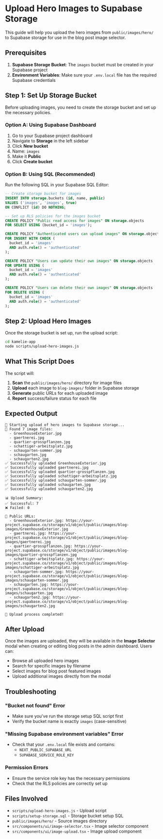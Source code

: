 # Upload Hero Images to Supabase Storage

This guide will help you upload the hero images from `public/images/hero/` to Supabase storage for use in the blog post image selector.

## Prerequisites

1. **Supabase Storage Bucket**: The `images` bucket must be created in your Supabase project
2. **Environment Variables**: Make sure your `.env.local` file has the required Supabase credentials

## Step 1: Set Up Storage Bucket

Before uploading images, you need to create the storage bucket and set up the necessary policies.

### Option A: Using Supabase Dashboard

1. Go to your Supabase project dashboard
2. Navigate to **Storage** in the left sidebar
3. Click **New bucket**
4. Name: `images`
5. Make it **Public**
6. Click **Create bucket**

### Option B: Using SQL (Recommended)

Run the following SQL in your Supabase SQL Editor:

```sql
-- Create storage bucket for images
INSERT INTO storage.buckets (id, name, public) 
VALUES ('images', 'images', true)
ON CONFLICT (id) DO NOTHING;

-- Set up RLS policies for the images bucket
CREATE POLICY "Public read access for images" ON storage.objects
FOR SELECT USING (bucket_id = 'images');

CREATE POLICY "Authenticated users can upload images" ON storage.objects
FOR INSERT WITH CHECK (
  bucket_id = 'images' 
  AND auth.role() = 'authenticated'
);

CREATE POLICY "Users can update their own images" ON storage.objects
FOR UPDATE USING (
  bucket_id = 'images' 
  AND auth.role() = 'authenticated'
);

CREATE POLICY "Users can delete their own images" ON storage.objects
FOR DELETE USING (
  bucket_id = 'images' 
  AND auth.role() = 'authenticated'
);
```

## Step 2: Upload Hero Images

Once the storage bucket is set up, run the upload script:

```bash
cd kamelie-app
node scripts/upload-hero-images.js
```

## What This Script Does

The script will:

1. **Scan** the `public/images/hero/` directory for image files
2. **Upload** each image to `blog-images/` folder in Supabase storage
3. **Generate** public URLs for each uploaded image
4. **Report** success/failure status for each file

## Expected Output

```
🚀 Starting upload of hero images to Supabase storage...
📁 Found 7 image files:
  - GreenhouseExterior.jpg
  - gaertnerei.jpg
  - quartier-grosspflanzen.jpg
  - schattiger-arbeitsplatz.jpg
  - schaugarten-sommer.jpg
  - schaugarten.jpg
  - schaugarten2.jpg
✅ Successfully uploaded GreenhouseExterior.jpg
✅ Successfully uploaded gaertnerei.jpg
✅ Successfully uploaded quartier-grosspflanzen.jpg
✅ Successfully uploaded schattiger-arbeitsplatz.jpg
✅ Successfully uploaded schaugarten-sommer.jpg
✅ Successfully uploaded schaugarten.jpg
✅ Successfully uploaded schaugarten2.jpg

📊 Upload Summary:
✅ Successful: 7
❌ Failed: 0

🔗 Public URLs:
  - GreenhouseExterior.jpg: https://your-project.supabase.co/storage/v1/object/public/images/blog-images/GreenhouseExterior.jpg
  - gaertnerei.jpg: https://your-project.supabase.co/storage/v1/object/public/images/blog-images/gaertnerei.jpg
  - quartier-grosspflanzen.jpg: https://your-project.supabase.co/storage/v1/object/public/images/blog-images/quartier-grosspflanzen.jpg
  - schattiger-arbeitsplatz.jpg: https://your-project.supabase.co/storage/v1/object/public/images/blog-images/schattiger-arbeitsplatz.jpg
  - schaugarten-sommer.jpg: https://your-project.supabase.co/storage/v1/object/public/images/blog-images/schaugarten-sommer.jpg
  - schaugarten.jpg: https://your-project.supabase.co/storage/v1/object/public/images/blog-images/schaugarten.jpg
  - schaugarten2.jpg: https://your-project.supabase.co/storage/v1/object/public/images/blog-images/schaugarten2.jpg

🎉 Upload process completed!
```

## After Upload

Once the images are uploaded, they will be available in the **Image Selector** modal when creating or editing blog posts in the admin dashboard. Users can:

- Browse all uploaded hero images
- Search for specific images by filename
- Select images for blog post featured images
- Upload additional images directly from the modal

## Troubleshooting

### "Bucket not found" Error
- Make sure you've run the storage setup SQL script first
- Verify the bucket name is exactly `images` (case-sensitive)

### "Missing Supabase environment variables" Error
- Check that your `.env.local` file exists and contains:
  - `NEXT_PUBLIC_SUPABASE_URL`
  - `SUPABASE_SERVICE_ROLE_KEY`

### Permission Errors
- Ensure the service role key has the necessary permissions
- Check that the RLS policies are correctly set up

## Files Involved

- `scripts/upload-hero-images.js` - Upload script
- `scripts/setup-storage.sql` - Storage bucket setup SQL
- `public/images/hero/` - Source images directory
- `src/components/ui/image-selector.tsx` - Image selector component
- `src/components/ui/image-upload.tsx` - Image upload component



